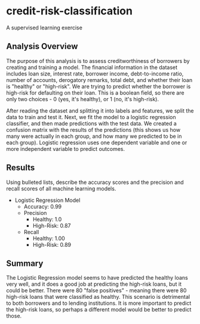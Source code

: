 # credit-risk-classification
A supervised learning exercise

## Analysis Overview

The purpose of this analysis is to assess creditworthiness of borrowers by creating and training a model. The financial information in the dataset includes loan size, interest rate, borrower income, debt-to-income ratio, number of accounts, derogatory remarks, total debt, and whether their loan is "healthy" or "high-risk". We are trying to predict whether the borrower is high-risk for defaulting on their loan. This is a boolean field, so there are only two choices - 0 (yes, it's healthy), or 1 (no, it's high-risk).

After reading the dataset and splitting it into labels and features, we split the data to train and test it. Next, we fit the model to a logistic regression classifier, and then made predictions with the test data. We created a confusion matrix with the results of the predictions (this shows us how many were actually in each group, and how many we predicted to be in each group). Logistic regression uses one dependent variable and one or more independent variable to predict outcomes.

## Results

Using bulleted lists, describe the accuracy scores and the precision and recall scores of all machine learning models.

* Logistic Regression Model
    * Accuracy: 0.99
    * Precision
        - Healthy: 1.0
        - High-Risk: 0.87
    * Recall
        - Healthy: 1.00
        - High-Risk: 0.89

## Summary

The Logistic Regression model seems to have predicted the healthy loans very well, and it does a good job at predicting the high-risk loans, but it could be better. There were 80 "false positives" - meaning there were 80 high-risk loans that were classified as healthy. This scenario is detrimental to both borrowers and to lending institutions. It is more important to predict the high-risk loans, so perhaps a different model would be better to predict those.
